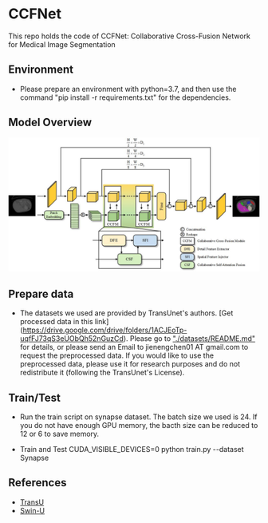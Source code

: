 # CCFNet
This repo holds the code of CCFNet: Collaborative Cross-Fusion Network for Medical Image Segmentation

## Environment
- Please prepare an environment with python=3.7, and then use the command "pip install -r requirements.txt" for the dependencies.

## Model Overview
<p align="center">
    <img src = "model.jpg"/> <br />
</p>

## Prepare data
- The datasets we used are provided by TransUnet's authors. [Get processed data in this link] (https://drive.google.com/drive/folders/1ACJEoTp-uqfFJ73qS3eUObQh52nGuzCd). Please go to ["./datasets/README.md"](datasets/README.md) for details, or please send an Email to jienengchen01 AT gmail.com to request the preprocessed data. If you would like to use the preprocessed data, please use it for research purposes and do not redistribute it (following the TransUnet's License).

## Train/Test
- Run the train script on synapse dataset. The batch size we used is 24. If you do not have enough GPU memory, the bacth size can be reduced to 12 or 6 to save memory.

- Train and Test
CUDA_VISIBLE_DEVICES=0 python train.py --dataset Synapse

## References
* [TransU](https://github.com/Beckschen/TransU)
* [Swin-U](https://github.com/HuCaoFighting/Swin-U)
